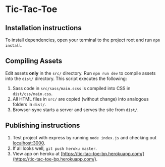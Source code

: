 # Tic-Tac-Toe

## Installation instructions

To install dependencies, open your terminal to the project root and run `npm install`.

## Compiling Assets

Edit assets **only** in the `src/` directory. Run `npm run dev` to compile assets into the `dist/` directory. This script executes the following:

1. Sass code in `src/sass/main.scss` is compiled into CSS in `dist/css/main.css`.
2. All HTML files in `src/` are copied (without change) into analogous folders in `dist/`.
3. Browser-sync starts a server and serves the site from `dist/`.

## Publishing instructions

1. Test project with express by running `node index.js` and checking out [localhost:3000](localhost:3000).
2. If all looks well, `git push heroku master`.
3. View app on heroku at [https://tic-tac-toe-bp.herokuapp.com/](https://tic-tac-toe-bp.herokuapp.com/).
